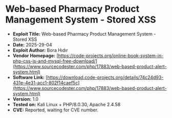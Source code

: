 # Web-based Pharmacy Product Management System - Stored XSS
+ **Exploit Title:** Web-based Pharmacy Product Management System - Stored XSS
+ **Date:** 2025-29-04
+ **Exploit Author:** Bora Hıdır
+ **Vendor Homepage:** [https://code-projects.org/online-book-system-in-php-css-js-and-mysql-free-download/](https://www.sourcecodester.com/php/17883/web-based-product-alert-system.html)
+ **Software Link:** [https://download.code-projects.org/details/74c24d93-431e-4e31-acc1-802f14caef5c](https://www.sourcecodester.com/php/17883/web-based-product-alert-system.html)
+ **Version:** 1.0
+ **Tested on:** Kali Linux + PHP/8.0.30, Apache 2.4.58
+ **CVE:** Reported, waiting for CVE number.
